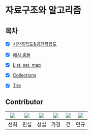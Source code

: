 # 자료구조와 알고리즘

## 목차
- [x] [시간복잡도&공간복잡도](./Complexity.md)
- [x] [해시 충돌](./HashCollision.md)
- [x] [List, set, map](./SetandMap.md)
- [x] [Collections](./dsal_collections.md)
- [x] [Trie](./dsal_trie.md)


## Contributor  
| [![](https://github.com/SunheeYoon96.png?width=200px)](https://github.com/SunheeYoon96) | [![](https://github.com/kimmainsain.png?width=200px)](https://github.com/kimmainsain) | [![](https://github.com/Seobway23.png?width=200px)](https://github.com/Seobway23) | [![](https://github.com/rabbit0216.png?width=200px)](https://github.com/rabbit0216) | [![](https://github.com/freakFlow.png?width=200px)](https://github.com/freakFlow) | [![](https://github.com/RookMG.png?width=200px)](https://github.com/RookMG) |
|:---:|:---:|:---:|:---:|:---:|:---:|
| 선희 | 민섭 | 성섭 | 가경 | 건 | 민규 |

